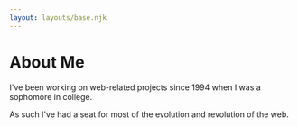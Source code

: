 ```yaml
---
layout: layouts/base.njk
---
```

# About Me

I've been working on web-related projects since 1994 when I was a sophomore in college.

As such I've had a seat for most of the evolution and revolution of the web.

